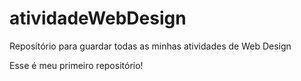 # atividadeWebDesign
Repositório para guardar todas as minhas atividades de Web Design 


Esse é meu primeiro repositório!